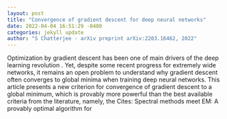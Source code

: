 ```yaml
--- 
layout: post 
title: "Convergence of gradient descent for deep neural networks" 
date: 2022-04-04 16:51:29 -0400 
categories: jekyll update 
author: "S Chatterjee - arXiv preprint arXiv:2203.16462, 2022" 
--- 
```

Optimization by gradient descent has been one of main drivers of the deep learning revolution . Yet, despite some recent progress for extremely wide networks, it remains an open problem to understand why gradient descent often converges to global minima when training deep neural networks. This article presents a new criterion for convergence of gradient descent to a global minimum, which is provably more powerful than the best available criteria from the literature, namely, the Cites: Spectral methods meet EM: A provably optimal algorithm for